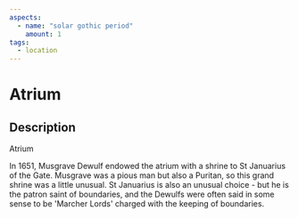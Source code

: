 ```yaml
---
aspects: 
  - name: "solar gothic period"
    amount: 1
tags:
  - location
---
```


# Atrium

## Description
Atrium

In 1651, Musgrave Dewulf endowed the atrium with a shrine to St Januarius of the Gate. Musgrave was a pious man but also a Puritan, so this grand shrine was a little unusual. St Januarius is also an unusual choice - but he is the patron saint of boundaries, and the Dewulfs were often said in some sense to be 'Marcher Lords' charged with the keeping of boundaries.